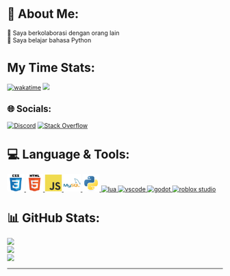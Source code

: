 # 💫 About Me:
🤝 Saya berkolaborasi dengan orang lain<br>🌱 Saya belajar bahasa Python

# My Time Stats:
[![wakatime](https://wakatime.com/badge/user/d52cd53f-d5f6-45bc-b518-5c83a45604b0.svg)](https://wakatime.com/@d52cd53f-d5f6-45bc-b518-5c83a45604b0)
[![](https://visitcount.itsvg.in/api?id=Kudav5&icon=5&color=6)](https://visitcount.itsvg.in)

## 🌐 Socials:
[![Discord](https://img.shields.io/badge/Discord-%237289DA.svg?logo=discord&logoColor=white)](htttps://discord.gg/https://discord.gg/GcG39U9ZdG) [![Stack Overflow](https://img.shields.io/badge/-Stackoverflow-FE7A16?logo=stack-overflow&logoColor=white)](https://stackoverflow.com/users/19311452) 

# 💻 Language & Tools:
<p align="left"> <a href="https://www.w3schools.com/css/" target="_blank" rel="noreferrer"> <img src="https://raw.githubusercontent.com/devicons/devicon/master/icons/css3/css3-original-wordmark.svg" alt="css3" width="40" height="40"/> </a> <a href="https://www.w3.org/html/" target="_blank" rel="noreferrer"> <img src="https://raw.githubusercontent.com/devicons/devicon/master/icons/html5/html5-original-wordmark.svg" alt="html5" width="40" height="40"/> <a href="https://developer.mozilla.org/en-US/docs/Web/JavaScript" target="_blank" rel="noreferrer"> <img src="https://raw.githubusercontent.com/devicons/devicon/master/icons/javascript/javascript-original.svg" alt="javascript" width="40" height="40"/> </a> </a> <a href="https://www.mysql.com/" target="_blank" rel="noreferrer"> <img src="https://raw.githubusercontent.com/devicons/devicon/master/icons/mysql/mysql-original-wordmark.svg" alt="mysql" width="40" height="40"/> </a> </a> <a href="https://www.python.org" target="_blank" rel="noreferrer"> <img src="https://raw.githubusercontent.com/devicons/devicon/master/icons/python/python-original.svg" alt="python" width="40" height="40"/> </a> <a href="https://www.lua.org/" target="_blank" rel="noreferrer"> <img src="https://cdn.jsdelivr.net/gh/devicons/devicon@latest/icons/lua/lua-original.svg" alt="lua" width="40" height="40"/> </a> <a href="https://code.visualstudio.com/" target="_blank" rel="noreferrer"> <img src="https://cdn.jsdelivr.net/gh/devicons/devicon@latest/icons/vscode/vscode-original.svg" alt="vscode" width="40" height="40"/> </a> <a href="https://godotengine.org/" target="_blank" rel="noreferrer"> <img src="https://cdn.jsdelivr.net/gh/devicons/devicon@latest/icons/godot/godot-original.svg" alt="godot" width="40" height="40"/> </a> <a href="https://create.roblox.com/" target="_blank" rel="noreferrer"> <img src="https://upload.wikimedia.org/wikipedia/commons/e/eb/Roblox_Studio_logo_-_2022.svg" alt="roblox studio" width="40" height="40"/> </a> </p>

# 📊 GitHub Stats:
![](https://github-readme-stats.vercel.app/api?username=Kudav5&theme=solarized-dark&hide_border=false&include_all_commits=true&count_private=true)<br/>
![](https://github-readme-streak-stats.herokuapp.com/?user=Kudav5&theme=solarized-dark&hide_border=false)<br/>
![](https://github-readme-stats.vercel.app/api/top-langs/?username=Kudav5&theme=solarized-dark&hide_border=false&include_all_commits=true&count_private=true&layout=compact)

---


<!-- Proudly created with GPRM ( https://gprm.itsvg.in ) -->
